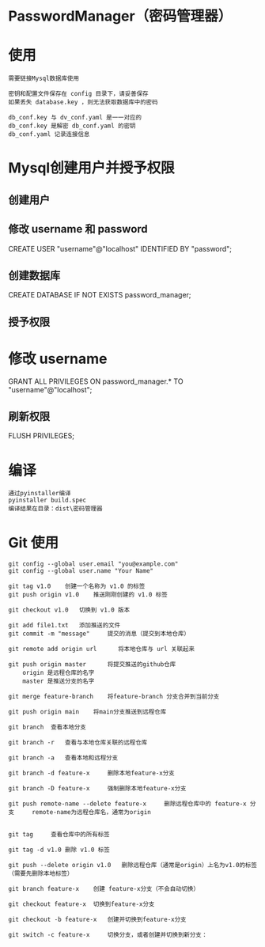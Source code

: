 # PasswordManager（密码管理器）

# 使用
    需要链接Mysql数据库使用

    密钥和配置文件保存在 config 目录下，请妥善保存
    如果丢失 database.key ，则无法获取数据库中的密码

    db_conf.key 与 dv_conf.yaml 是一一对应的
    db_conf.key 是解密 db_conf.yaml 的密钥
    db_conf.yaml 记录连接信息

# Mysql创建用户并授予权限
## 创建用户
## 修改 username 和 password
CREATE USER "username"@"localhost" IDENTIFIED BY "password";

## 创建数据库 
CREATE DATABASE IF NOT EXISTS password_manager;

## 授予权限
# 修改 username 
GRANT ALL PRIVILEGES ON password_manager.* TO "username"@"localhost";

## 刷新权限
FLUSH PRIVILEGES;

# 编译
    通过pyinstaller编译
    pyinstaller build.spec
    编译结果在目录：dist\密码管理器

# Git 使用
    git config --global user.email "you@example.com"
    git config --global user.name "Your Name"

    git tag v1.0    创建一个名称为 v1.0 的标签
    git push origin v1.0    推送刚刚创建的 v1.0 标签

    git checkout v1.0   切换到 v1.0 版本

    git add file1.txt   添加推送的文件
    git commit -m "message"     提交的消息（提交到本地仓库）
    
    git remote add origin url      将本地仓库与 url 关联起来

    git push origin master      将提交推送的github仓库
        origin 是远程仓库的名字
        master 是推送分支的名字

    git merge feature-branch    将feature-branch 分支合并到当前分支

    git push origin main    将main分支推送到远程仓库

    git branch  查看本地分支

    git branch -r   查看与本地仓库关联的远程仓库

    git branch -a   查看本地和远程分支

    git branch -d feature-x     删除本地feature-x分支

    git branch -D feature-x     强制删除本地feature-x分支

    git push remote-name --delete feature-x     删除远程仓库中的 feature-x 分支     remote-name为远程仓库名，通常为origin


    git tag     查看仓库中的所有标签

    git tag -d v1.0 删除 v1.0 标签

    git push --delete origin v1.0   删除远程仓库（通常是origin）上名为v1.0的标签（需要先删除本地标签）

    git branch feature-x    创建 feature-x分支（不会自动切换）

    git checkout feature-x  切换到feature-x分支

    git checkout -b feature-x   创建并切换到feature-x分支

    git switch -c feature-x     切换分支，或者创建并切换到新分支：